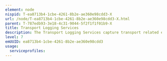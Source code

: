 ```yaml
---
element: node
nispid: T-ea8713b4-1cbe-4261-8b2e-ae360e98cdd3-X
url: /node/T-ea8713b4-1cbe-4261-8b2e-ae360e98cdd3-X.html
parent: T-787edb93-3e18-4c31-9044-5f2f1f1f01b9-X
title: Transport Logging Services
description: The Transport Logging Services capture transport related events and/or errors for the purpose of regulatory compliance, performance optimizations, auditing or trouble shooting.
level: 7
emUUID: ea8713b4-1cbe-4261-8b2e-ae360e98cdd3
usage:
  serviceprofiles:
---
```

